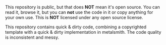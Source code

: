 This repository is public, but that does **NOT** mean it's open source. You can read it, browse it, but you can **not** use the code in it or copy anything for your own use. This is **NOT** licensed under any open source license.

This repository contains quick & dirty code, combining a copyrighted template with a quick & dirty implementation in metalsmith. The code quality is inconsistent and messy.